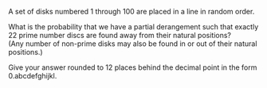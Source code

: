 <p>A set of disks numbered 1 through 100 are placed in a line in random order.</p>

<p>What is the probability that we have a partial derangement such that exactly 22 prime number discs are found away from their natural positions?<br />
(Any number of non-prime disks may also be found in or out of their natural positions.)</p>

<p>Give your answer rounded to 12 places behind the decimal point in the form 0.abcdefghijkl.</p>

